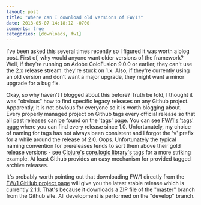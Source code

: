 ```yaml
---
layout: post
title: "Where can I download old versions of FW/1?"
date: 2013-05-07 14:18:12 -0700
comments: true
categories: [downloads, fw1]
---
```

I've been asked this several times recently so I figured it was worth a blog post. First of, why would anyone want older versions of the framework? Well, if they're running on Adobe ColdFusion 9.0.0 or earlier, they can't use the 2.x release stream: they're stuck on 1.x. Also, if they're currently using an old version and don't want a major upgrade, they might want a minor upgrade for a bug fix.<!-- more -->

Okay, so why haven't I blogged about this before? Truth be told, I thought it was "obvious" how to find specific legacy releases on any Github project. Apparently, it is not obvious for everyone so it is worth blogging about. Every properly managed project on Github tags every official release so that all past releases can be found on the 'tags' page. You can see [FW/1's 'tags' page](https://github.com/framework-one/fw1/tags) where you can find every release since 1.0. Unfortunately, my choice of naming for tags has not always been consistent and I forgot the 'v' prefix for a while around the release of 2.0. Oops. Unfortunately the typical naming convention for prereleases tends to sort them above their gold release versions - see [Clojure's core.logic library's tags](https://github.com/clojure/core.logic/tags) for a more striking example. At least Github provides an easy mechanism for provided tagged archive releases.

It's probably worth pointing out that downloading FW/1 directly from the [FW/1 GitHub project page](https://github.com/framework-one/fw1) will give you the latest stable release which is currently 2.1.1. That's because it downloads a ZIP file of the "master" branch from the Github site. All development is performed on the "develop" branch.
